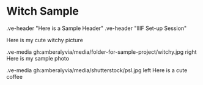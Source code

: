 # Witch Sample

.ve-header "Here is a Sample Header"
.ve-header "IIIF Set-up Session"

Here is my cute witchy picture

.ve-media gh:amberalyvia/media/folder-for-sample-project/witchy.jpg right
Here is my sample photo

.ve-media gh:amberalyvia/media/shutterstock/psl.jpg left
Here is a cute coffee